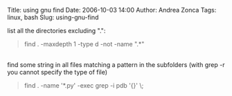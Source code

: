Title: using gnu find
Date: 2006-10-03 14:00
Author: Andrea Zonca
Tags: linux, bash
Slug: using-gnu-find

<p>
 list all the directories excluding ".":
 <br/>
</p>
<blockquote>
 find . -maxdepth 1 -type d -not -name ".*"
</blockquote>
<br/>
find some string in all files matching a pattern in the subfolders (with grep -r you cannot specify the type of file)
<br/>
<blockquote>
 find . -name '*.py' -exec grep -i pdb '{}' \;
</blockquote>